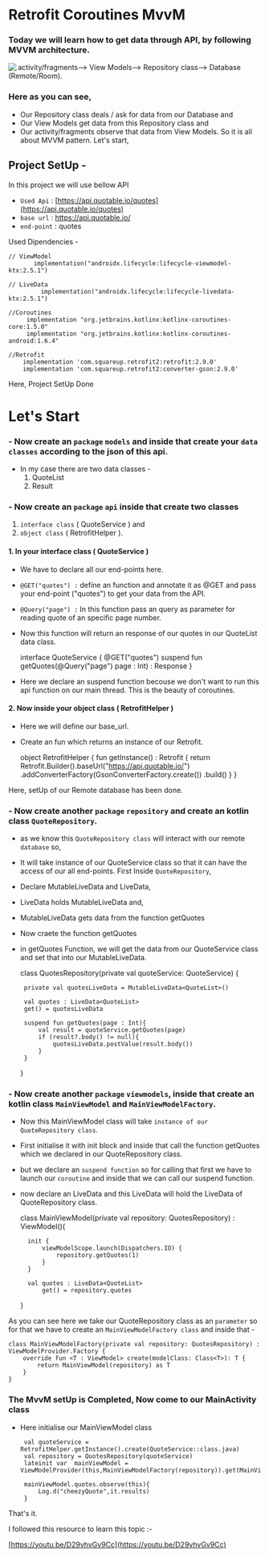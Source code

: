 # Retrofit Coroutines MvvM

### Today we will learn how to get data through API, by following MVVM architecture.

<img align="left" src="https://miro.medium.com/v2/resize:fit:1400/1*BqFy9rd2_hCtOeHgUY72gg.png">

activity/fragments--> View Models--> Repository class--> Database (Remote/Room).

### Here as you can see, 
 - Our Repository class deals / ask for data from our Database and 
 - Our View Models get data from this Repository class and
 - Our activity/fragments observe that data from View Models.
So it is all about MVVM pattern. Let's start,

## Project SetUp - 

In this project we will use bellow API
- `Used Api` : [https://api.quotable.io/quotes](https://api.quotable.io/quotes)  
- `base url` : https://api.quotable.io/
- `end-point` : quotes

Used Dipendencies - 

    // ViewModel
           implementation("androidx.lifecycle:lifecycle-viewmodel-ktx:2.5.1")
    
    // LiveData
             implementation("androidx.lifecycle:lifecycle-livedata-ktx:2.5.1")

    //Coroutines   
         implementation "org.jetbrains.kotlinx:kotlinx-coroutines-core:1.5.0"
         implementation "org.jetbrains.kotlinx:kotlinx-coroutines-android:1.6.4"

    //Retrofit  
        implementation 'com.squareup.retrofit2:retrofit:2.9.0'
        implementation 'com.squareup.retrofit2:converter-gson:2.9.0'

Here, Project SetUp Done

# Let's Start

### - Now create an `package` `models` and inside that create your `data classes` according to the json of this api.
 - In my case there are two data classes -
   1. QuoteList
   2. Result

### - Now create an `package` `api` inside that create two classes
   1. `interface class` ( QuoteService ) and
   2. `object class` ( RetrofitHelper ).

#### 1. In your interface class ( QuoteService )

  - We have to declare all our end-points here.
  - `@GET("quotes") :` define an function and annotate it as @GET and pass your end-point ("quotes") to get your data from the API.
  - `@Query("page") :` In this function pass an query as parameter for reading quote of an specific page number. 
  -  Now this function will return an response of our quotes in our QuoteList data class.

       interface QuoteService {
            @GET("quotes")
            suspend fun getQuotes(@Query("page") page : Int) : Response<QuoteList>
        }

  - Here we declare an suspend function becouse we don't want to run this api function on our main thread. This is the beauty of coroutines.
    
#### 2. Now inside your object class ( RetrofitHelper )

 - Here we will define our base_url.
 - Create an fun which returns an instance of our Retrofit.

      object RetrofitHelper {
            fun getInstance() : Retrofit {
                return Retrofit.Builder().baseUrl("https://api.quotable.io/")
                        .addConverterFactory(GsonConverterFactory.create())
                        .build()
            }
      } 

Here, setUp of our Remote database has been done.
    
### - Now create another `package` `repository` and create an kotlin class `QuoteRepository`.

 - as we know this `QuoteRepository class` will interact with our remote `database` so,
 - It will take instance of our QuoteService class so that it can have the access of our all end-points.
First Inside `QuoteRepository`,
 - Declare MutableLiveData and LiveData,
 - LiveData holds MutableLiveData and,
 - MutableLiveData gets data from the function getQuotes
 - Now craete the function getQuotes
 - in getQuotes Function, we will get the data from our QuoteService class and set that into our MutableLiveData.

    class QuotesRepository(private val quoteService: QuoteService) {

        private val quotesLiveData = MutableLiveData<QuoteList>()

        val quotes : LiveData<QuoteList>
        get() = quotesLiveData

        suspend fun getQuotes(page : Int){
            val result = quoteService.getQuotes(page)
            if (result?.body() != null){
                quotesLiveData.postValue(result.body())
            }
        }
    }

### - Now create another `package` `viewmodels`, inside that create an kotlin class `MainViewModel` and `MainViewModelFactory`.

- Now this MainViewModel class will take `instance of our QuoteRepository class`.
- First initialise it with init block and inside that call the function getQuotes which we declared in our QuoteRepository class.
- but we declare an `suspend function` so for calling that first we have to launch our `coroutine` and inside that we can call our suspend function.
- now declare an LiveData and this LiveData will hold the LiveData of QuoteRepository class. 

    class MainViewModel(private val repository: QuotesRepository) : ViewModel(){

        init {
            viewModelScope.launch(Dispatchers.IO) {
                repository.getQuotes(1)
            }
        }

        val quotes : LiveData<QuoteList>
            get() = repository.quotes
    }

As you can see here we take our QuoteRepository class as an `parameter` so for that we have to create an `MainViewModelFactory class` and inside that -

    class MainViewModelFactory(private val repository: QuotesRepository) : ViewModelProvider.Factory {
        override fun <T : ViewModel> create(modelClass: Class<T>): T {
            return MainViewModel(repository) as T
        }
    }

### The MvvM setUp is Completed, Now come to our MainActivity class

 - Here initialise our MainViewModel class

        val quoteService = RetrofitHelper.getInstance().create(QuoteService::class.java)
        val repository = QuotesRepository(quoteService)
        lateinit var  mainViewModel = ViewModelProvider(this,MainViewModelFactory(repository)).get(MainViewModel::class.java)

        mainViewModel.quotes.observe(this){
            Log.d("cheezyQuote",it.results)
        }

That's it.

I followed this resource to learn this topic :-

[https://youtu.be/D29vhvGv9Cc](https://youtu.be/D29vhvGv9Cc)
    
